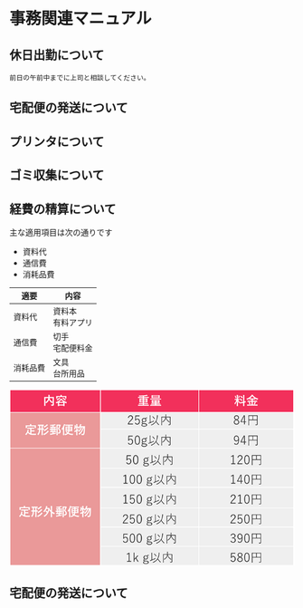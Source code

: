 #   事務関連マニュアル
## 休日出勤について
    前日の午前中までに上司と相談してください。
## 宅配便の発送について
## プリンタについて
## ゴミ収集について
## 経費の精算について
主な適用項目は次の通りです
- 資料代
- 通信費
- 消耗品費

|適要|内容
|--|--
|資料代|資料本<br>有料アプリ
|通信費|切手<br>宅配便料金
|消耗品費|文具<br>台所用品

![切手代](img\graph_0121_04.png)

## 宅配便の発送について